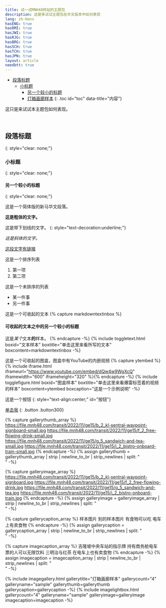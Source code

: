 ```yaml
---
title: 试一试MNH48网站的主题包
description: 这是来试试主题包在华文版本中如何表现
lang: zh-Hans
hasENG: true
hasRMI: true
hasJWI: true
hasRJG: true
hasBRG: true
hasSCH: true
hasTCH: true
hasJPN: true
layout: article
needbtt: true
---
```



- [段落标题](#段落标题)
  - [小标题](#小标题)
    - [另一个较小的标题](#另一个较小的标题)
    - [灯箱画廊样本](#灯箱画廊样本)
{: .toc id="toc" data-title="内容"}


这只是来试试本主题包如何表现。


&nbsp;


## 段落标题
{: style="clear: none;"}

### 小标题
{: style="clear: none;"}

#### 另一个较小的标题
{: style="clear: none;"}

这是一个简体版的新马华文段落。


**这是粗体的文字。**


这是带下划线的文字。
{: style="text-decoration:underline;"}


*这是斜体的文字。*


[这段文字有链接](#)


这是一个排序列表

1. 第一项
2. 第二项


这是一个未排序的列表

- 某一件事
- 另一件事


这是一个可收起的文本
{% capture markdowntextinbox %}
#### 可收起的文本之中的另一个较小的标题
这是*某个*文本**的**样本。
{% endcapture -%}
{% include toggletext.html boxid="文本样本" boxtitle="单击这里来看所写的文本" boxcontent=markdowntextinbox -%}


这是一个可收起的图盒，图盒中有YouTube的内嵌视频
{% capture ytembed %}{% include iframe.html iframeurl="https://www.youtube.com/embed/dQw4w9WgXcQ" iframewidth="600" iframeheight="320" %}{% endcapture -%}
{% include togglefigure.html boxid="图盒样本" boxtitle="单击这里来看爆雷标签着的视频的样本" boxcontent=ytembed boxcaption="这是一个示例说明" -%}


这是一个按钮
{: style="text-align:center;" id="按钮"}

[单击我](#按钮)
{: .button .button300}


{% capture gallerythumb_array %}
https://file.mnh48.com/transit/2022/11/ge15/b_2_kl-sentral-waypoint-signboard-small.jpg
https://file.mnh48.com/transit/2022/11/ge15/f_2_free-flowing-drink-small.jpg
https://file.mnh48.com/transit/2022/11/ge15/g_5_sandwich-and-tea-small.jpg
https://file.mnh48.com/transit/2022/11/ge15/i_2_bistro-onboard-train-small.jpg
{% endcapture -%}
{% assign gallerythumb = gallerythumb_array | strip | newline_to_br | strip_newlines | split: "<br />" -%}

{% capture galleryimage_array %}
https://file.mnh48.com/transit/2022/11/ge15/b_2_kl-sentral-waypoint-signboard.jpg
https://file.mnh48.com/transit/2022/11/ge15/f_2_free-flowing-drink.jpg
https://file.mnh48.com/transit/2022/11/ge15/g_5_sandwich-and-tea.jpg
https://file.mnh48.com/transit/2022/11/ge15/i_2_bistro-onboard-train.jpg
{% endcapture -%}
{% assign galleryimage = galleryimage_array | strip | newline_to_br | strip_newlines | split: "<br />" -%}

{% capture gallerycaption_array %}
样本图片
别的样本图片
有食物可以吃
电车上有卖食物
{% endcapture -%}
{% assign gallerycaption = gallerycaption_array | strip | newline_to_br | strip_newlines | split: "<br />" -%}

{% capture imagecaption_array %}
吉隆坡中央车站的指示牌
持有商务舱电车票的人可以无限饮料
三明治与红茶
在电车上也有卖食物
{% endcapture -%}
{% assign imagecaption = imagecaption_array | strip | newline_to_br | strip_newlines | split: "<br />" -%}

{% include imagegallery.html gallerytitle="灯箱画廊样本" gallerycount="4" galleryname="sample" gallerythumb=gallerythumb gallerycaption=gallerycaption -%}
{% include imagelightbox.html gallerycount="4" galleryname="sample" galleryimage=galleryimage imagecaption=imagecaption -%}


&nbsp;

